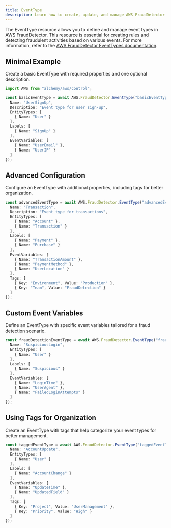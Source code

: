 ```yaml
---
title: EventType
description: Learn how to create, update, and manage AWS FraudDetector EventTypes using Alchemy Cloud Control.
---
```


The EventType resource allows you to define and manage event types in AWS FraudDetector. This resource is essential for creating rules and detecting fraudulent activities based on various events. For more information, refer to the [AWS FraudDetector EventTypes documentation](https://docs.aws.amazon.com/frauddetector/latest/userguide/).

## Minimal Example

Create a basic EventType with required properties and one optional description.

```ts
import AWS from "alchemy/aws/control";

const basicEventType = await AWS.FraudDetector.EventType("basicEventType", {
  Name: "UserSignUp",
  Description: "Event type for user sign-up",
  EntityTypes: [
    { Name: "User" }
  ],
  Labels: [
    { Name: "SignUp" }
  ],
  EventVariables: [
    { Name: "UserEmail" },
    { Name: "UserIP" }
  ]
});
```

## Advanced Configuration

Configure an EventType with additional properties, including tags for better organization.

```ts
const advancedEventType = await AWS.FraudDetector.EventType("advancedEventType", {
  Name: "Transaction",
  Description: "Event type for transactions",
  EntityTypes: [
    { Name: "Account" },
    { Name: "Transaction" }
  ],
  Labels: [
    { Name: "Payment" },
    { Name: "Purchase" }
  ],
  EventVariables: [
    { Name: "TransactionAmount" },
    { Name: "PaymentMethod" },
    { Name: "UserLocation" }
  ],
  Tags: [
    { Key: "Environment", Value: "Production" },
    { Key: "Team", Value: "FraudDetection" }
  ]
});
```

## Custom Event Variables

Define an EventType with specific event variables tailored for a fraud detection scenario.

```ts
const fraudDetectionEventType = await AWS.FraudDetector.EventType("fraudDetectionEventType", {
  Name: "SuspiciousLogin",
  EntityTypes: [
    { Name: "User" }
  ],
  Labels: [
    { Name: "Suspicious" }
  ],
  EventVariables: [
    { Name: "LoginTime" },
    { Name: "UserAgent" },
    { Name: "FailedLoginAttempts" }
  ]
});
```

## Using Tags for Organization

Create an EventType with tags that help categorize your event types for better management.

```ts
const taggedEventType = await AWS.FraudDetector.EventType("taggedEventType", {
  Name: "AccountUpdate",
  EntityTypes: [
    { Name: "User" }
  ],
  Labels: [
    { Name: "AccountChange" }
  ],
  EventVariables: [
    { Name: "UpdateTime" },
    { Name: "UpdatedField" }
  ],
  Tags: [
    { Key: "Project", Value: "UserManagement" },
    { Key: "Priority", Value: "High" }
  ]
});
```